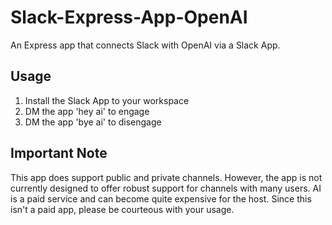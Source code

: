 # Slack-Express-App-OpenAI
An Express app that connects Slack with OpenAI via a Slack App.

## Usage
1. Install the Slack App to your workspace
2. DM the app 'hey ai' to engage
3. DM the app 'bye ai' to disengage

## Important Note
This app does support public and private channels. However, the app is not currently designed to offer robust support for channels with many users. 
AI is a paid service and can become quite expensive for the host. Since this isn't a paid app, please be courteous with your usage.
